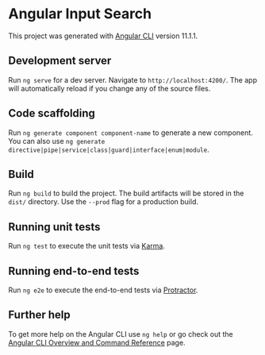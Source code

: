 
  # Angular Input Search

  This project was generated with [Angular CLI](https://github.com/angular/angular-cli) version 11.1.1.
  
  ## Development server
  
  Run `ng serve` for a dev server. Navigate to `http://localhost:4200/`. The app will automatically reload if you change any of the source files.
  
  ## Code scaffolding
  
  Run `ng generate component component-name` to generate a new component. You can also use `ng generate directive|pipe|service|class|guard|interface|enum|module`.
  
  ## Build
  
  Run `ng build` to build the project. The build artifacts will be stored in the `dist/` directory. Use the `--prod` flag for a production build.
  
  ## Running unit tests
  
  Run `ng test` to execute the unit tests via [Karma](https://karma-runner.github.io).
  
  ## Running end-to-end tests
  
  Run `ng e2e` to execute the end-to-end tests via [Protractor](http://www.protractortest.org/).
  
  ## Further help
  
  To get more help on the Angular CLI use `ng help` or go check out the [Angular CLI Overview and Command Reference](https://angular.io/cli) page.
